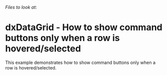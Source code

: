 <!-- default file list -->
*Files to look at*:

<!-- default file list end -->
# dxDataGrid - How to show command buttons only when a row is hovered/selected


This example demonstrates how to show command buttons only when a row is hovered/selected.

<br/>


